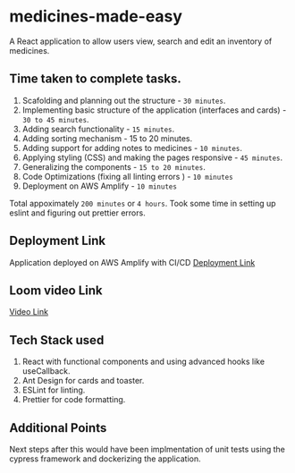 # medicines-made-easy
A React application to allow users view, search and edit an inventory of medicines.

## Time taken to complete tasks.
1. Scafolding and planning out the structure - `30 minutes`.
2. Implementing basic structure of the application (interfaces and cards) - `30 to 45 minutes`.
3. Adding search functionality - `15 minutes`.
4. Adding sorting mechanism - 15 to 20 minutes.
5. Adding support for adding notes to medicines - `10 minutes`.
6. Applying styling (CSS) and making the pages responsive - `45 minutes`.
7. Generalizing the components - `15 to 20 minutes`.
8. Code Optimizations (fixing all linting errors ) - `10 minutes`
9. Deployment on AWS Amplify - `10 minutes`

Total appoximately `200 minutes` or `4 hours`.
Took some time in setting up eslint and figuring out prettier errors.


## Deployment Link
Application deployed on AWS Amplify with CI/CD
[Deployment Link](https://master.dwoslksb07k9.amplifyapp.com/)

## Loom video Link
[Video Link](https://www.loom.com/share/a99b0878dce94dc582b58ebe3847c8d6)

## Tech Stack used
1. React with functional components and using advanced hooks like useCallback.
2. Ant Design for cards and toaster.
3. ESLint for linting.
4. Prettier for code formatting.

## Additional Points
Next steps after this would have been implmentation of unit tests using the cypress framework and dockerizing the application.




